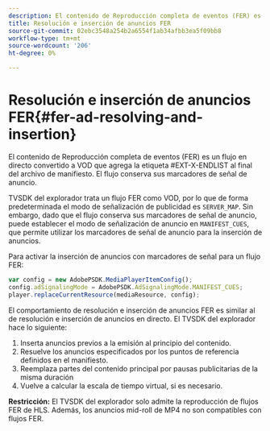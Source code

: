 ```yaml
---
description: El contenido de Reproducción completa de eventos (FER) es un flujo en directo convertido a VOD que agrega la etiqueta
title: Resolución e inserción de anuncios FER
source-git-commit: 02ebc3548a254b2a6554f1ab34afbb3ea5f09bb8
workflow-type: tm+mt
source-wordcount: '206'
ht-degree: 0%

---
```


# Resolución e inserción de anuncios FER{#fer-ad-resolving-and-insertion}

El contenido de Reproducción completa de eventos (FER) es un flujo en directo convertido a VOD que agrega la etiqueta #EXT-X-ENDLIST al final del archivo de manifiesto. El flujo conserva sus marcadores de señal de anuncio.

TVSDK del explorador trata un flujo FER como VOD, por lo que de forma predeterminada el modo de señalización de publicidad es `SERVER_MAP`. Sin embargo, dado que el flujo conserva sus marcadores de señal de anuncio, puede establecer el modo de señalización de anuncio en `MANIFEST_CUES`, que permite utilizar los marcadores de señal de anuncio para la inserción de anuncios.

Para activar la inserción de anuncios con marcadores de señal para un flujo FER:

```js
var config = new AdobePSDK.MediaPlayerItemConfig(); 
config.adSignalingMode = AdobePSDK.AdSignalingMode.MANIFEST_CUES; 
player.replaceCurrentResource(mediaResource, config);
```

El comportamiento de resolución e inserción de anuncios FER es similar al de resolución e inserción de anuncios en directo. El TVSDK del explorador hace lo siguiente:

1. Inserta anuncios previos a la emisión al principio del contenido.
1. Resuelve los anuncios especificados por los puntos de referencia definidos en el manifiesto.
1. Reemplaza partes del contenido principal por pausas publicitarias de la misma duración
1. Vuelve a calcular la escala de tiempo virtual, si es necesario.

**Restricción:** El TVSDK del explorador solo admite la reproducción de flujos FER de HLS. Además, los anuncios mid-roll de MP4 no son compatibles con flujos FER.
